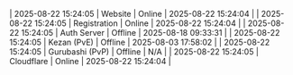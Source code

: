 | 2025-08-22 15:24:05 | Website | Online | 2025-08-22 15:24:04 |
| 2025-08-22 15:24:05 | Registration | Online | 2025-08-22 15:24:04 |
| 2025-08-22 15:24:05 | Auth Server | Offline | 2025-08-18 09:33:31 |
| 2025-08-22 15:24:05 | Kezan (PvE) | Offline | 2025-08-03 17:58:02 |
| 2025-08-22 15:24:05 | Gurubashi (PvP) | Offline | N/A |
| 2025-08-22 15:24:05 | Cloudflare | Online | 2025-08-22 15:24:04 |
